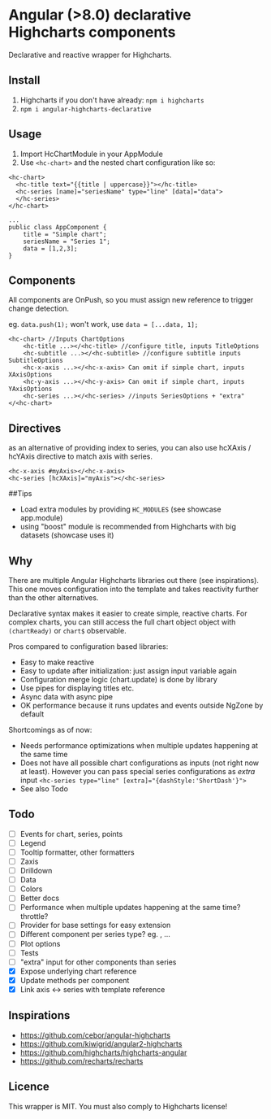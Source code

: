 # Angular (>8.0) declarative Highcharts components  
Declarative and reactive wrapper for Highcharts.

## Install

1. Highcharts if you don't have already: `npm i highcharts` 
2. `npm i angular-highcharts-declarative`

## Usage

1. Import HcChartModule in your AppModule
2. Use `<hc-chart>` and the nested chart configuration like so:
```
<hc-chart>
  <hc-title text="{{title | uppercase}}"></hc-title>
  <hc-series [name]="seriesName" type="line" [data]="data">
  </hc-series>
</hc-chart>

...
public class AppComponent {
    title = "Simple chart";
    seriesName = "Series 1";
    data = [1,2,3];    
} 
```

## Components

All components are OnPush, so you must assign new reference to trigger change detection.

eg. `data.push(1);` won't work, use `data = [...data, 1];`


```
<hc-chart> //Inputs ChartOptions  
    <hc-title ...></<hc-title> //configure title, inputs TitleOptions
    <hc-subtitle ...></<hc-subtitle> //configure subtitle inputs SubtitleOptions
    <hc-x-axis ...></<hc-x-axis> Can omit if simple chart, inputs XAxisOptions 
    <hc-y-axis ...></<hc-y-axis> Can omit if simple chart, inputs YAxisOptions
    <hc-series ...></<hc-series> //inputs SeriesOptions + "extra"
</<hc-chart>
```

## Directives
as an alternative of providing index to series, you can also use hcXAxis / hcYAxis directive to match axis with series.
```
<hc-x-axis #myAxis></<hc-x-axis>
<hc-series [hcXAxis]="myAxis"></<hc-series>
```


##Tips

* Load extra modules by providing `HC_MODULES` (see showcase app.module)
*  using "boost" module is recommended from Highcharts with big datasets (showcase uses it)

## Why
There are multiple Angular Highcharts libraries out there (see inspirations). This one moves configuration into the template and takes reactivity further than the other alternatives.

Declarative syntax makes it easier to create simple, reactive charts. For complex charts, you can still access the full chart object object with `(chartReady)` or `chart$` observable.

Pros compared to configuration based libraries:  
* Easy to make reactive 
* Easy to update after initialization: just assign input variable again
* Configuration merge logic (chart.update) is done by library
* Use pipes for displaying titles etc.
* Async data with async pipe
* OK performance because it runs updates and events outside NgZone by default


Shortcomings as of now:
* Needs performance optimizations when multiple updates happening at the same time
* Does not have all possible chart configurations as inputs (not right now at least). 
However you can pass special series configurations as *extra* input
`<hc-series type="line" [extra]="{dashStyle:'ShortDash'}">`
* See also Todo

## Todo
- [ ] Events for chart, series, points 
- [ ] Legend
- [ ] Tooltip formatter, other formatters
- [ ] Zaxis
- [ ] Drilldown
- [ ] Data
- [ ] Colors
- [ ] Better docs
- [ ] Performance when multiple updates happening at the same time? throttle?
- [ ] Provider for base settings for easy extension  
- [ ] Different component per series type? eg. <hc-line>, <hc-bar>...
- [ ] Plot options
- [ ] Tests
- [ ] "extra" input for other components than series 
- [x] Expose underlying chart reference
- [x] Update methods per component
- [x] Link axis <-> series with template reference

## Inspirations
* https://github.com/cebor/angular-highcharts
* https://github.com/kiwigrid/angular2-highcharts 
* https://github.com/highcharts/highcharts-angular
* https://github.com/recharts/recharts

## Licence
This wrapper is MIT. You must also comply to Highcharts license!
